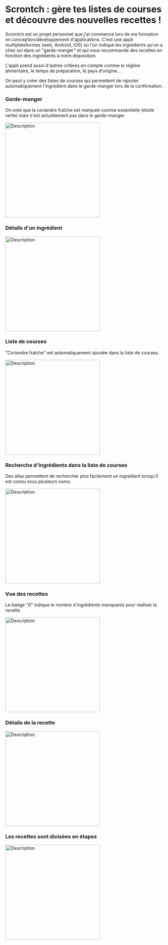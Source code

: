 <h1>Scrontch : gère tes listes de courses et découvre des nouvelles recettes !</h1>

Scrontch est un projet personnel que j'ai commencé lors de ma formation en conception/développement d'applications.
C'est une appli multiplateformes (web, Android, iOS) où l'on indique les ingrédients qu'on a chez soi dans un "garde-manger" et qui nous recommande des recettes en fonction des ingrédients à notre disposition.

L'appli prend aussi d'autres critères en compte comme le régime alimentaire, le temps de préparation, le pays d'origine…

On peut y créer des listes de courses qui permettent de rajouter automatiquement l'ingrédient dans le garde-manger lors de la confirmation.

<h3>Garde-manger</h3>

On note que la coriandre fraîche est marquée comme essentielle (étoile verte) mais n'est actuellement pas dans le garde-manger.

<img src="/docs/scrontch_screen4.png" alt="Description" width="300">

<h3>Détails d'un ingrédient</h3>

<img src="/docs/scrontch_screen3.png" alt="Description" width="300">

<h3>Liste de courses</h3>

"Coriandre fraîche" est automatiquement ajoutée dans la liste de courses.

<img src="/docs/scrontch_screen5.png" alt="Description" width="300">

<h3>Recherche d'ingrédients dans la liste de courses</h3>

Des alias permettent de rechercher plus facilement un ingrédient lorsqu'il est connu sous plusieurs noms.

<img src="/docs/scrontch_screen6.png" alt="Description" width="300">

<h3>Vue des recettes</h3>
  
Le badge "0" indique le nombre d'ingrédients manquants pour réaliser la recette.

<img src="/docs/scrontch_screen7.png" alt="Description" width="300">

<h3>Détails de la recette</h3>

<img src="/docs/scrontch_screen9.png" alt="Description" width="300">

<h3>Les recettes sont divisées en étapes</h3>

<img src="/docs/scrontch_screen8.png" alt="Description" width="300">

